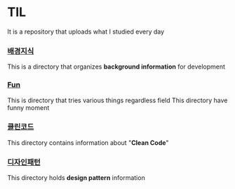 # TIL

It is a repository that uploads what I studied every day

### [배경지식](https://github.com/dohyeon5626/TIL/tree/master/%EB%B0%B0%EA%B2%BD%EC%A7%80%EC%8B%9D)

This is a directory that organizes **background information** for development

### [Fun](https://github.com/dohyeon5626/TIL/tree/master/%EC%8B%A4%ED%97%98%EC%8B%A4)

This is directory that tries various things regardless field
This directory have funny moment

### [클린코드](https://github.com/dohyeon5626/TIL/tree/master/%ED%81%B4%EB%A6%B0%EC%BD%94%EB%93%9C)

This directory contains information about "**Clean Code**"

### [디자인패턴](https://github.com/dohyeon5626/TIL/tree/master/%EB%94%94%EC%9E%90%EC%9D%B8%20%ED%8C%A8%ED%84%B4)

This directory holds **design pattern** information